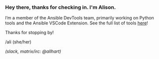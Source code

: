 ### Hey there, thanks for checking in. I'm Alison. 

I’m a member of the Ansible DevTools team, primarily working on Python tools and the Ansible VSCode Extension. See the full list of tools [here](https://github.com/ansible/team-devtools/tree/main?tab=readme-ov-file#python-devtools-project-dependencies)!

Thanks for stopping by!

/ali  (she/her)

_(slack, matrix/irc: @allhart)_

<!--
**alisonlhart/alisonlhart** is a ✨ _special_ ✨ repository because its `README.md` (this file) appears on your GitHub profile.

Here are some ideas to get you started:

- 🔭 I’m currently working on ...
- 🌱 I’m currently learning ...
- 👯 I’m looking to collaborate on ...
- 🤔 I’m looking for help with ...
- 💬 Ask me about ...
- 📫 How to reach me: ...
- 😄 Pronouns: ...
- ⚡ Fun fact: ...
-->
